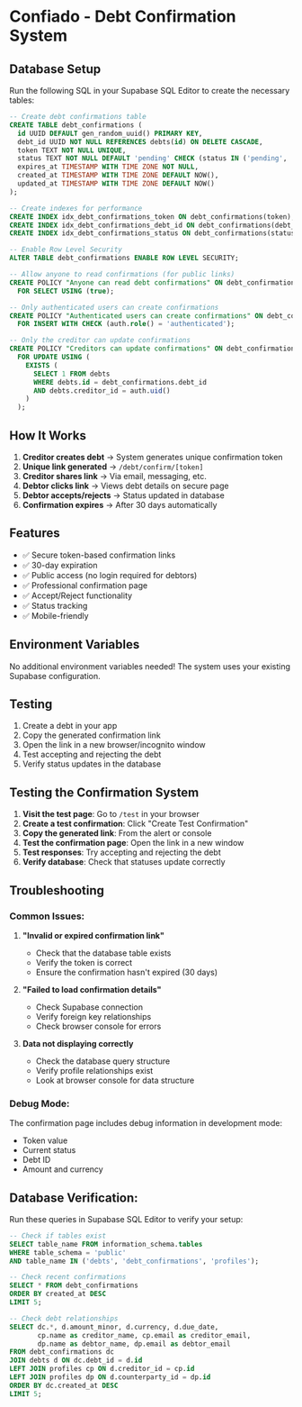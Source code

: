 # Confiado - Debt Confirmation System

## Database Setup

Run the following SQL in your Supabase SQL Editor to create the necessary tables:

```sql
-- Create debt confirmations table
CREATE TABLE debt_confirmations (
  id UUID DEFAULT gen_random_uuid() PRIMARY KEY,
  debt_id UUID NOT NULL REFERENCES debts(id) ON DELETE CASCADE,
  token TEXT NOT NULL UNIQUE,
  status TEXT NOT NULL DEFAULT 'pending' CHECK (status IN ('pending', 'accepted', 'rejected', 'expired')),
  expires_at TIMESTAMP WITH TIME ZONE NOT NULL,
  created_at TIMESTAMP WITH TIME ZONE DEFAULT NOW(),
  updated_at TIMESTAMP WITH TIME ZONE DEFAULT NOW()
);

-- Create indexes for performance
CREATE INDEX idx_debt_confirmations_token ON debt_confirmations(token);
CREATE INDEX idx_debt_confirmations_debt_id ON debt_confirmations(debt_id);
CREATE INDEX idx_debt_confirmations_status ON debt_confirmations(status);

-- Enable Row Level Security
ALTER TABLE debt_confirmations ENABLE ROW LEVEL SECURITY;

-- Allow anyone to read confirmations (for public links)
CREATE POLICY "Anyone can read debt confirmations" ON debt_confirmations
  FOR SELECT USING (true);

-- Only authenticated users can create confirmations
CREATE POLICY "Authenticated users can create confirmations" ON debt_confirmations
  FOR INSERT WITH CHECK (auth.role() = 'authenticated');

-- Only the creditor can update confirmations
CREATE POLICY "Creditors can update confirmations" ON debt_confirmations
  FOR UPDATE USING (
    EXISTS (
      SELECT 1 FROM debts
      WHERE debts.id = debt_confirmations.debt_id
      AND debts.creditor_id = auth.uid()
    )
  );
```

## How It Works

1. **Creditor creates debt** → System generates unique confirmation token
2. **Unique link generated** → `/debt/confirm/[token]`
3. **Creditor shares link** → Via email, messaging, etc.
4. **Debtor clicks link** → Views debt details on secure page
5. **Debtor accepts/rejects** → Status updated in database
6. **Confirmation expires** → After 30 days automatically

## Features

- ✅ Secure token-based confirmation links
- ✅ 30-day expiration
- ✅ Public access (no login required for debtors)
- ✅ Professional confirmation page
- ✅ Accept/Reject functionality
- ✅ Status tracking
- ✅ Mobile-friendly

## Environment Variables

No additional environment variables needed! The system uses your existing Supabase configuration.

## Testing

1. Create a debt in your app
2. Copy the generated confirmation link
3. Open the link in a new browser/incognito window
4. Test accepting and rejecting the debt
5. Verify status updates in the database

## Testing the Confirmation System

1. **Visit the test page**: Go to `/test` in your browser
2. **Create a test confirmation**: Click "Create Test Confirmation"
3. **Copy the generated link**: From the alert or console
4. **Test the confirmation page**: Open the link in a new window
5. **Test responses**: Try accepting and rejecting the debt
6. **Verify database**: Check that statuses update correctly

## Troubleshooting

### Common Issues:

1. **"Invalid or expired confirmation link"**
   - Check that the database table exists
   - Verify the token is correct
   - Ensure the confirmation hasn't expired (30 days)

2. **"Failed to load confirmation details"**
   - Check Supabase connection
   - Verify foreign key relationships
   - Check browser console for errors

3. **Data not displaying correctly**
   - Check the database query structure
   - Verify profile relationships exist
   - Look at browser console for data structure

### Debug Mode:

The confirmation page includes debug information in development mode:
- Token value
- Current status
- Debt ID
- Amount and currency

## Database Verification:

Run these queries in Supabase SQL Editor to verify your setup:

```sql
-- Check if tables exist
SELECT table_name FROM information_schema.tables
WHERE table_schema = 'public'
AND table_name IN ('debts', 'debt_confirmations', 'profiles');

-- Check recent confirmations
SELECT * FROM debt_confirmations
ORDER BY created_at DESC
LIMIT 5;

-- Check debt relationships
SELECT dc.*, d.amount_minor, d.currency, d.due_date,
       cp.name as creditor_name, cp.email as creditor_email,
       dp.name as debtor_name, dp.email as debtor_email
FROM debt_confirmations dc
JOIN debts d ON dc.debt_id = d.id
LEFT JOIN profiles cp ON d.creditor_id = cp.id
LEFT JOIN profiles dp ON d.counterparty_id = dp.id
ORDER BY dc.created_at DESC
LIMIT 5;
```
